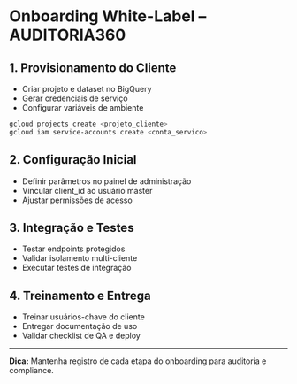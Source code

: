 # Onboarding White-Label – AUDITORIA360

## 1. Provisionamento do Cliente

- Criar projeto e dataset no BigQuery
- Gerar credenciais de serviço
- Configurar variáveis de ambiente

```bash
gcloud projects create <projeto_cliente>
gcloud iam service-accounts create <conta_servico>
```

## 2. Configuração Inicial

- Definir parâmetros no painel de administração
- Vincular client_id ao usuário master
- Ajustar permissões de acesso

## 3. Integração e Testes

- Testar endpoints protegidos
- Validar isolamento multi-cliente
- Executar testes de integração

## 4. Treinamento e Entrega

- Treinar usuários-chave do cliente
- Entregar documentação de uso
- Validar checklist de QA e deploy

---

**Dica:** Mantenha registro de cada etapa do onboarding para auditoria e compliance.
